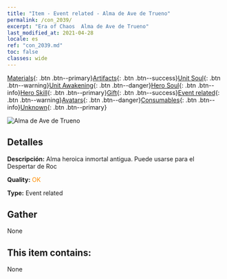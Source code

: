 ```yaml
---
title: "Item - Event related - Alma de Ave de Trueno"
permalink: /con_2039/
excerpt: "Era of Chaos  Alma de Ave de Trueno"
last_modified_at: 2021-04-28
locale: es
ref: "con_2039.md"
toc: false
classes: wide
---
```

 [Materials](/ItemsES/){: .btn .btn--primary}[Artifacts](/ItemsES/Artifacts/){: .btn .btn--success}[Unit Soul](/ItemsES/UnitSoul/){: .btn .btn--warning}[Unit Awakening](/ItemsES/UnitAwakening/){: .btn .btn--danger}[Hero Soul](/ItemsES/HeroSoul/){: .btn .btn--info}[Hero Skill](/ItemsES/HeroSkill/){: .btn .btn--primary}[Gift](/ItemsES/Gift/){: .btn .btn--success}[Event related](/ItemsES/Events/){: .btn .btn--warning}[Avatars](/ItemsES/Avatars/){: .btn .btn--danger}[Consumables](/ItemsES/Consumables/){: .btn .btn--info}[Unknown](/ItemsES/Unknown/){: .btn .btn--primary}

 ![Alma de Ave de Trueno](/images/t/juexing_405.png)

## Detalles
 **Descripción:** Alma heroica inmortal antigua. Puede usarse para el Despertar de Roc

 **Quality:** <span style="color: #FF8C00">OK</span>

 **Type:** Event related

## Gather

  None

## This item contains:

  None

